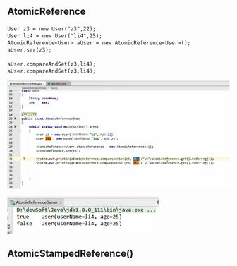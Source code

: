 AtomicReference
---

    User z3 = new User("z3",22);
    User li4 = new User("li4",25);
    AtomicReference<User> aUser = new AtomicReference<User>();
    aUser.ser(z3);

    aUser.compareAndSet(z3,li4);
    aUser.compareAndSet(z3,li4);

![img_36.png](img_36.png)

![img_37.png](img_37.png)

AtomicStampedReference()
---

